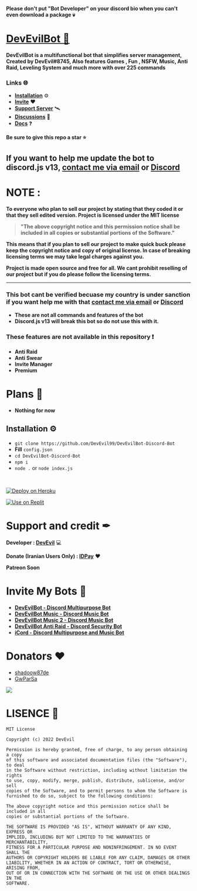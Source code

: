 **Please don't put "Bot Developer" on your discord bio when you can't even download a package 💀**
# [DevEvilBot 🤖](https://dsc.gg/dbbot)
**DevEvilBot is a multifunctional bot that simplifies server management, Created by DevEvil#8745, Also features Games , Fun , NSFW, Music, Anti Raid, Leveling System and much more with over 225 commands** 
### Links 🌐
- **[Installation](#installation)** ⚙
- **[Invite](https://dsc.gg/dbbot)** ❤
- **[Support Server](https://dsc.gg/devevil)** 🛰
- **[Discussions](https://github.com/DevEvil99/DevEvilBot-Discord-Bot/discussions)** 💬
- **[Docs](https://docs.devevilbot.xyz)** ❓

**Be sure to give this repo a star ⭐**

## **If you want to help me update the bot to discord.js v13, [contact me via email](mailto:devevilcontact@gmail.com) or [Discord](https://dsc.gg/devevil)**

# **NOTE :** 
**To everyone who plan to sell our project by stating that they coded it or that they sell edited version.
Project is licensed under the MIT license**

> **"The above copyright notice and this permission notice shall be included in all copies or substantial portions of the Software."**

**This means that if you plan to sell our project to make quick buck please keep the copyright notice and copy of original license.
In case of breaking licensing terms we may take legal charges against you.**

**Project is made open source and free for all.
We cant prohibit reselling of our project but if you do please follow the licensing terms.**

-----

### **This bot cant be verified becuase my country is under sanction if you want help me with that [contact me via email](mailto:devevilcontact@gmail.com) or [Discord](https://dsc.gg/devevil)**
- **These are not all commands and features of the bot** 
- **Discord.js v13 will break this bot so do not use this with it.** 
### These features are not available in this repository ❗
- **Anti Raid**
- **Anti Swear**
- **Invite Manager**
- **Premium**

# Plans 🦦
- **Nothing for now**

<section id="installation">

# Installation ⚙
- ``git clone https://github.com/DevEvil99/DevEvilBot-Discord-Bot``
- **Fill** ``config.json``
- ``cd DevEvilBot-Discord-Bot``
- ``npm i``
- ``node .`` or ``node index.js``
<br>
<p dir="auto"><a href="https://heroku.com/deploy?template=https://github.com/DevEvil99/DevEvilBot-Discord-Bot/" rel="nofollow"><img src="https://camo.githubusercontent.com/6979881d5a96b7b18a057083bb8aeb87ba35fc279452e29034c1e1c49ade0636/68747470733a2f2f7777772e6865726f6b7563646e2e636f6d2f6465706c6f792f627574746f6e2e737667" alt="Deploy on Heroku" data-canonical-src="https://www.herokucdn.com/deploy/button.svg" style="max-width: 100%;"></a></p> 
<p dir="auto"><a href="https://repl.it/github/DevEvil99/DevEvilBot-Discord-Bot/" rel="nofollow"><img src="https://camo.githubusercontent.com/f3fcb178b542a1f615d457c4a3bf032f9aeb7923690e9af98e93d92d90b531f6/68747470733a2f2f7265706c2e69742f62616467652f6769746875622f536f6268616e2d53525a412f4d6f6465726174696f6e2d426f742f" alt="Use on Replit" data-canonical-src="https://repl.it/badge/github/DevEvil99/DevEvilBot-Discord-Bot/" style="max-width: 100%;"></a></p>

</section>

# Support and credit ✒
**Developer : [DevEvil](https://devevil.com)** 💻

**Donate (Iranian Users Only) : [IDPay](https://idpay.ir/devevilbot)** ❤

**Patreon Soon**
# Invite My Bots 🤖
- [**DevEvilBot - Discord Multipurpose Bot**](https://dsc.gg/dbbot)
- [**DevEvilBot Music - Discord Music Bot**](https://dsc.gg/dbmusic)
- [**DevEvilBot Music 2 - Discord Music Bot**](https://dsc.gg/dbmusic2)
- [**DevEvilBot Anti Raid - Discord Security Bot**](https://dsc.gg/dbar)
- [**iCord - Discord Multipurpose and Music Bot**](https://dsc.gg/iicord)

# Donators ❤
- [shadoow87de](https://github.com/shadow87de)
- [GwParSa](https://github.com/GwParSa)

<img src="https://cdn.discordapp.com/attachments/468141324906921984/912741889403392070/github-donators.png" style="max-width: 100%;">

# LISENCE 📄
```
MIT License

Copyright (c) 2022 DevEvil

Permission is hereby granted, free of charge, to any person obtaining a copy
of this software and associated documentation files (the "Software"), to deal
in the Software without restriction, including without limitation the rights
to use, copy, modify, merge, publish, distribute, sublicense, and/or sell
copies of the Software, and to permit persons to whom the Software is
furnished to do so, subject to the following conditions:

The above copyright notice and this permission notice shall be included in all
copies or substantial portions of the Software.

THE SOFTWARE IS PROVIDED "AS IS", WITHOUT WARRANTY OF ANY KIND, EXPRESS OR
IMPLIED, INCLUDING BUT NOT LIMITED TO THE WARRANTIES OF MERCHANTABILITY,
FITNESS FOR A PARTICULAR PURPOSE AND NONINFRINGEMENT. IN NO EVENT SHALL THE
AUTHORS OR COPYRIGHT HOLDERS BE LIABLE FOR ANY CLAIM, DAMAGES OR OTHER
LIABILITY, WHETHER IN AN ACTION OF CONTRACT, TORT OR OTHERWISE, ARISING FROM,
OUT OF OR IN CONNECTION WITH THE SOFTWARE OR THE USE OR OTHER DEALINGS IN THE
SOFTWARE.
```
